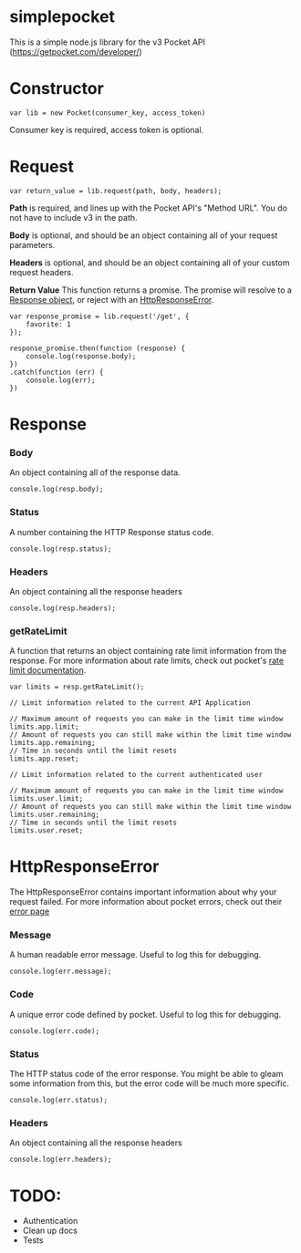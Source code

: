 # simplepocket
This is a simple node.js library for the v3 Pocket API (https://getpocket.com/developer/)


# Constructor

`var lib = new Pocket(consumer_key, access_token)`

Consumer key is required, access token is optional.

# Request

`var return_value = lib.request(path, body, headers);`

**Path** is required, and lines up with the Pocket API's "Method URL". You do not have to include v3 in the path.

**Body** is optional, and should be an object containing all of your request parameters.

**Headers** is optional, and should be an object containing all of your custom request headers.

**Return Value** This function returns a promise. The promise will resolve to a [Response object](#response), or reject with an [HttpResponseError](#httpresponseerror).


```
var response_promise = lib.request('/get', {
	favorite: 1
});

response_promise.then(function (response) {
	console.log(response.body);
})
.catch(function (err) {
	console.log(err);
})
```

# Response

### Body
An object containing all of the response data.

`console.log(resp.body);`

### Status
A number containing the HTTP Response status code.

`console.log(resp.status);`

### Headers
An object containing all the response headers

`console.log(resp.headers);`

### getRateLimit
A function that returns an object containing rate limit information from the response. For more information about rate limits, check out pocket's [rate limit documentation](https://getpocket.com/developer/docs/rate-limits).

```
var limits = resp.getRateLimit();

// Limit information related to the current API Application

// Maximum amount of requests you can make in the limit time window
limits.app.limit;
// Amount of requests you can still make within the limit time window
limits.app.remaining;
// Time in seconds until the limit resets
limits.app.reset;

// Limit information related to the current authenticated user

// Maximum amount of requests you can make in the limit time window
limits.user.limit;
// Amount of requests you can still make within the limit time window
limits.user.remaining;
// Time in seconds until the limit resets
limits.user.reset;
```

# HttpResponseError

The HttpResponseError contains important information about why your request failed. For more information about pocket errors, check out their [error page](https://getpocket.com/developer/docs/errors)

### Message
A human readable error message. Useful to log this for debugging.

`console.log(err.message);`

### Code
A unique error code defined by pocket. Useful to log this for debugging.

`console.log(err.code);`

### Status
The HTTP status code of the error response. You might be able to gleam some information from this, but the error code will be much more specific.

`console.log(err.status);`

### Headers
An object containing all the response headers

`console.log(err.headers);`

# TODO:
 - Authentication
 - Clean up docs
 - Tests